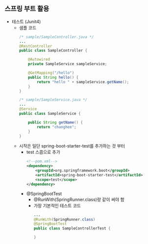 ## **스프링 부트 활용**
  * 테스트 (Junit4)
    * 샘플 코드
      ```java
      /* sample/SampleController.java */
      ...
      @RestController
      public class SampleController {

          @Autowired
          private SampleService sampleService;

          @GetMapping("/hello")
          public String hello() {
              return "hello " + sampleService.getName();
          }
      }
      ```
      ```java
      /* sample/SampleService.java */
      ...
      @Service
      public class SampleService {

          public String getName() {
              return "changhee";
          }
      }
      ```
    * 시작은 일단 spring-boot-starter-test를 추가하는 것 부터
      * test 스콥으로 추가
        ```xml
        <!--pom.xml-->
        <dependency>
            <groupId>org.springframework.boot</groupId>
            <artifactId>spring-boot-starter-test</artifactId>
            <scope>test</scope>
        </dependency>
        ```
      * @SpringBootTest
        * @RunWith(SpringRunner.class)랑 같이 써야 함
        * 가장 기본적인 테스트 코드
          ```java
          ...
          @RunWith(SpringRunner.class)
          @SpringBootTest
          public class SampleControllerTest {
          
          }
          ```
